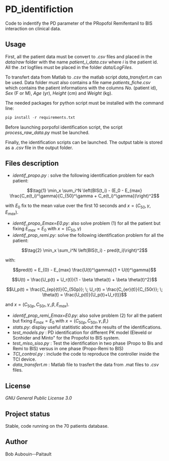 # PD_identifiction
Code to indentify the PD parameter of the PRopofol Remifentanil to BIS interaction on clinical data.

## Usage
First, all the patient data must be convert to *.csv* files and placed in the *data/raw* folder with the name *patient_i_data.csv* where *i* is the patient id. All the *.txt* logfiles must be placed in the folder *data/LogFiles*.

To transfert data from Matlab to *.csv* the matlab script *data_transfert.m* can be used. Data folder must also contains a file name *patients_fiche.csv* which contains the patient informations with the columns *No.* (patient id), *Sex* (F or M), *Age* (yr), *Height* (cm) and *Weight* (kg).

The needed packages for python script must be installed with the command line:
```python
pip install -r requirements.txt
```
Before launching porpofol identification script, the script *process_raw_data.py* must be launched.

Finally, the identification scripts can be launched. The output table is stored as a *.csv* file in the output folder.

## Files description
* *identif_propo.py* : solve the following identification problem for each patient:
```math
\tag{1}
\min_x \sum_i^N \left(BIS(t_i) - (E_0 - E_{max} \frac{C_e(t_i)^\gamma}{C_{50}^\gamma + C_e(t_i)^\gamma})\right)^2
```

with $E_0$ fix to the mean value over the first 10 seconds and $x = (C_{50}, \gamma, E_{max} )$.
* *identif_propo_Emax=E0.py*: also solve problem (1) for all the patient but fixing $E_{max}=E_0$ with $x = (C_{50}, \gamma)$
* *identif_prop_remi.py*: solve the following identification problem for all the patient:
```math
\tag{2}
\min_x \sum_i^N \left(BIS(t_i) - pred(t_i)\right)^2
```
with:
```math
pred(t) = E_{0} - E_{max} \frac{U(t)^\gamma}{1 + U(t)^\gamma}
```

```math
U(t) = \frac{U_p(t) + U_r(t)}{1 - \beta \theta(t) + \beta \theta(t)^2}
```
```math
U_p(t) = \frac{C_{ep}(t)}{C_{50p}}; \; U_r(t) = \frac{C_{er}(t)}{C_{50r}}; \; \theta(t) = \frac{U_p(t)}{U_p(t)+U_r(t)}
```
and $x = (C_{50p}, C_{50r}, \gamma, \beta, E_{max} )$.
* *identif_prop_remi_Emax=E0.py*: also solve problem (2) for all the patient but fixing $E_{max}=E_0$ with $x = (C_{50p}, C_{50r}, \gamma, \beta,)$
* *stats.py*: display useful statitistic about the results of the identifications.
* *test_models.py* : PD identification for different PK model (Eleveld or Scnhider and Minto" for the Propofol to BIS system.
* *test_miso_siso.py* : Test the identification in two phase (Propo to Bis and Remi to BIS) versus in one phase (Propo-Remi to BIS)
* *TCI_control.py* : include the code to reproduce the controller inside the TCI device.
* *data_transfert.m* : Matlab file to trasfert the data from .mat files to *.csv* files.


## License

_GNU General Public License 3.0_

## Project status
Stable, code running on the 70 patients database.

## Author
Bob Aubouin--Paitault
